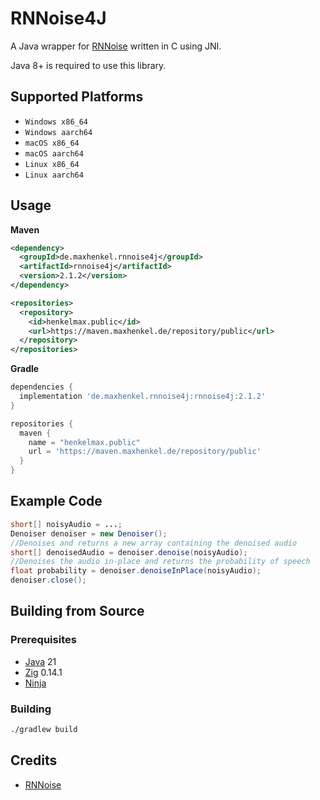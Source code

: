 # RNNoise4J

A Java wrapper for [RNNoise](https://jmvalin.ca/demo/rnnoise/) written in C using JNI.

Java 8+ is required to use this library.

## Supported Platforms

- `Windows x86_64`
- `Windows aarch64`
- `macOS x86_64`
- `macOS aarch64`
- `Linux x86_64`
- `Linux aarch64`

## Usage

**Maven**

``` xml
<dependency>
  <groupId>de.maxhenkel.rnnoise4j</groupId>
  <artifactId>rnnoise4j</artifactId>
  <version>2.1.2</version>
</dependency>

<repositories>
  <repository>
    <id>henkelmax.public</id>
    <url>https://maven.maxhenkel.de/repository/public</url>
  </repository>
</repositories>
```

**Gradle**

``` groovy
dependencies {
  implementation 'de.maxhenkel.rnnoise4j:rnnoise4j:2.1.2'
}

repositories {
  maven {
    name = "henkelmax.public"
    url = 'https://maven.maxhenkel.de/repository/public'
  }
}
```

## Example Code

``` java
short[] noisyAudio = ...;
Denoiser denoiser = new Denoiser();
//Denoises and returns a new array containing the denoised audio
short[] denoisedAudio = denoiser.denoise(noisyAudio);
//Denoises the audio in-place and returns the probability of speech
float probability = denoiser.denoiseInPlace(noisyAudio);
denoiser.close();
```

## Building from Source

### Prerequisites

- [Java](https://www.java.com/en/) 21
- [Zig](https://ziglang.org/) 0.14.1
- [Ninja](https://ninja-build.org/)

### Building

``` bash
./gradlew build
```

## Credits

- [RNNoise](https://gitlab.xiph.org/xiph/rnnoise)
